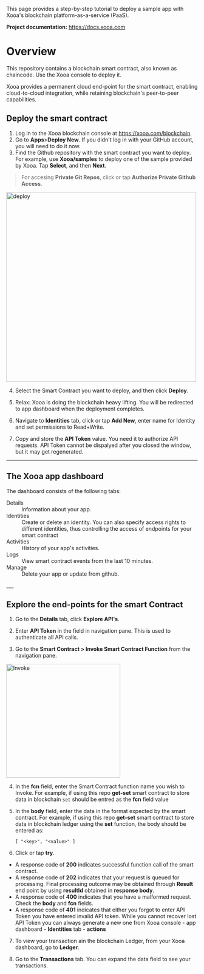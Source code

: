 
This page provides a step-by-step tutorial to deploy a sample app with Xooa's blockchain platform-as-a-service (PaaS).

**Project documentation:** <https://docs.xooa.com>

# Overview

This repository contains a blockchain smart contract, also known as chaincode. Use the Xooa console to deploy it.

Xooa provides a permanent cloud end-point for the smart contract, enabling cloud-to-cloud integration, while retaining blockchain's peer-to-peer capabilities.

## Deploy the smart contract


1. Log in to the Xooa blockchain console at https://xooa.com/blockchain.
2. Go to **Apps**>**Deploy New**. If you didn't log in with your GitHub account, you will need to do it now.
3. Find the Github repository with the smart contract you want to deploy. For example, use **Xooa/samples** to deploy one of the sample provided by Xooa. Tap **Select**, and then **Next**.
  > For accesing **Private Git Repos**, click or tap **Authorize Private Github Access**.

<img src="https://github.com/Xooa/samples/blob/master/images/deploy.png" alt="deploy" width="500px"/>

4. Select the Smart Contract you want to deploy, and then click **Deploy**.

5. Relax:  Xooa is doing the blockchain heavy lifting. You will be redirected to app dashboard when the deployment completes.

6.  Navigate to **Identities** tab, click or tap **Add New**, enter name for Identity  and set permissions to Read+Write. 

7. Copy and store the **API Token** value. You need it to authorize API requests. API Token cannot be dispalyed after you closed the window, but it may get regenerated. 

___


## The Xooa app dashboard 

The dashboard consists of the following tabs:
<dl>
  <dt>Details</dt>
  <dd>Information about your app.</dd>
<dt>Identities</dt>
  <dd>Create or delete an identity. You can also specify access rights to different identities, thus controlling the access of endpoints for your smart contract</dd>
   <dt>Activities</dt>
  <dd>History of your app's activities.</dd>
      <dt>Logs</dt>
 <dd>View smart contract events from the last 10 minutes.</dd>
  <dt>Manage</dt>
 <dd>Delete your app or update from github.</dd>
</dl>
___

## Explore the end-points for the smart Contract

1. Go to the **Details** tab, click **Explore API's**.

2. Enter **API Token** in the field in navigation pane. This is used to authenticate all API calls.

3. Go to the **Smart Contract > Invoke Smart Contract Function** from the navigation pane.

<img src="https://github.com/Xooa/samples/blob/master/images/invoke.png" alt="Invoke" width="300px"/>

4. In the **fcn** field, enter the Smart Contract function name you wish to Invoke. 
For example, if using this repo **get-set** smart contract to store data in blockchain `set` should be entred as the **fcn** field value 

5. In the **body** field, enter the data in the format expected by the smart contract. 
For example, if using this repo **get-set** smart contract to store data in blockchain ledger using the **set** function, the body should be entered as: 

    `[ "<key>", "<value>" ]`

6. Click or tap  **try**.
 * A response code of **200** indicates successful function call of the smart contract.
 * A response code of **202** indicates that your request is queued for processing. Final processing outcome may be obtained through **Result** end point by using **resultId** obtained in **response body**.
 * A response code of **400** indicates that you have a malformed request. Check the **body** and **fcn** fields.
 * A response code of **401** indicates that either you forgot to enter API Token you have entered invalid API token. While you cannot recover lost API  Token you can always generate a new one from Xooa console - app dashboard - **Identities** tab - **actions**

7. To view your transaction ain the blockchain Ledger, from your Xooa dashboard, go to **Ledger**.

8.  Go to the **Transactions** tab.
You can expand the data field to see your transactions.
